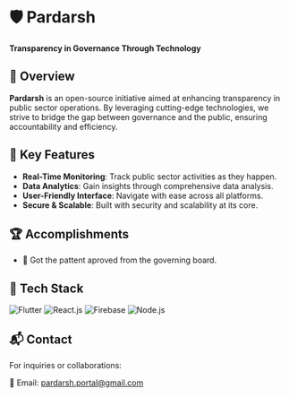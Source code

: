 # 🛡️ Pardarsh

**Transparency in Governance Through Technology**


## 📖 Overview

**Pardarsh** is an open-source initiative aimed at enhancing transparency in public sector operations. By leveraging cutting-edge technologies, we strive to bridge the gap between governance and the public, ensuring accountability and efficiency.


## 🚀 Key Features

- **Real-Time Monitoring**: Track public sector activities as they happen.
- **Data Analytics**: Gain insights through comprehensive data analysis.
- **User-Friendly Interface**: Navigate with ease across all platforms.
- **Secure & Scalable**: Built with security and scalability at its core.


## 🏆 Accomplishments

- 🤝 Got the pattent aproved from the governing board.


## 🧰 Tech Stack

![Flutter](https://img.shields.io/badge/Flutter-02569B?style=flat-square&logo=flutter&logoColor=white)
![React.js](https://img.shields.io/badge/React-20232A?style=flat-square&logo=react&logoColor=61DAFB)
![Firebase](https://img.shields.io/badge/Firebase-FFCA28?style=flat-square&logo=firebase&logoColor=black)
![Node.js](https://img.shields.io/badge/Node.js-339933?style=flat-square&logo=nodedotjs&logoColor=white)

## 📬 Contact
For inquiries or collaborations:

📧 Email: pardarsh.portal@gmail.com